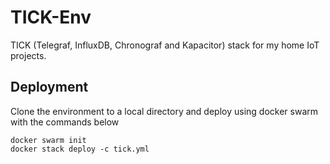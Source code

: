 # TICK-Env
TICK (Telegraf, InfluxDB, Chronograf and Kapacitor) stack for my home IoT projects.

## Deployment
Clone the environment to a local directory and deploy using docker swarm with the commands below
```
docker swarm init
docker stack deploy -c tick.yml
```
